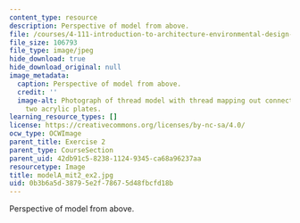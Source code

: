```yaml
---
content_type: resource
description: Perspective of model from above.
file: /courses/4-111-introduction-to-architecture-environmental-design-spring-2014/0b3b6a5d38795e2f78675d48fbcfd18b_modelA_mit2_ex2.jpg
file_size: 106793
file_type: image/jpeg
hide_download: true
hide_download_original: null
image_metadata:
  caption: Perspective of model from above.
  credit: ''
  image-alt: Photograph of thread model with thread mapping out connections between
    two acrylic plates.
learning_resource_types: []
license: https://creativecommons.org/licenses/by-nc-sa/4.0/
ocw_type: OCWImage
parent_title: Exercise 2
parent_type: CourseSection
parent_uid: 42db91c5-8238-1124-9345-ca68a96237aa
resourcetype: Image
title: modelA_mit2_ex2.jpg
uid: 0b3b6a5d-3879-5e2f-7867-5d48fbcfd18b
---
```

Perspective of model from above.